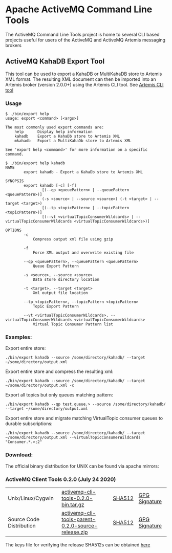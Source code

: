 Apache ActiveMQ Command Line Tools
==================================

The ActiveMQ Command Line Tools project is home to several CLI based projects
useful for users of the ActiveMQ and ActiveMQ Artemis messaging brokers

## ActiveMQ KahaDB Export Tool

This tool can be used to export a KahaDB or MultiKahaDB store to Artemis XML format.  The resulting XML document can then be imported into an Artemis broker (version 2.0.0+) using the Artemis CLI tool.  See [Artemis CLI tool](https://activemq.apache.org/artemis/docs/2.0.0/tools.html)

### Usage
```
$ ./bin/export help
usage: export <command> [<args>]

The most commonly used export commands are:
    help      Display help information
    kahadb    Export a KahaDb store to Artemis XML
    mkahadb   Export a MultiKahaDb store to Artemis XML

See 'export help <command>' for more information on a specific command.
```
```
$ ./bin/export help kahadb
NAME
        export kahadb - Export a KahaDb store to Artemis XML

SYNOPSIS
        export kahadb [-c] [-f]
                [(--qp <queuePattern> | --queuePattern <queuePattern>)]
                (-s <source> | --source <source>) (-t <target> | --target <target>)
                [(--tp <topicPattern> | --topicPattern <topicPattern>)]
                [(--vt <virtualTopicConsumerWildcards> | --virtualTopicConsumerWildcards <virtualTopicConsumerWildcards>)]

OPTIONS
        -c
            Compress output xml file using gzip

        -f
            Force XML output and overwrite existing file

        --qp <queuePattern>, --queuePattern <queuePattern>
            Queue Export Pattern

        -s <source>, --source <source>
            Data store directory location

        -t <target>, --target <target>
            Xml output file location

        --tp <topicPattern>, --topicPattern <topicPattern>
            Topic Export Pattern

        --vt <virtualTopicConsumerWildcards>, --virtualTopicConsumerWildcards <virtualTopicConsumerWildcards>
            Virtual Topic Consumer Pattern list
```

### Examples:

Export entire store:

`./bin/export kahadb --source /some/directory/kahadb/ --target ~/some/directory/output.xml`

Export entire store and compress the resulting xml:

`./bin/export kahadb --source /some/directory/kahadb/ --target ~/some/directory/output.xml -c`

Export all topics but only queues matching pattern:

`./bin/export kahadb --qp test.queue.> --source /some/directory/kahadb/ --target ~/some/directory/output.xml`

Export entire store and migrate matching VirtualTopic consumer queues to durable subscriptions:

`./bin/export kahadb --source /some/directory/kahadb/ --target ~/some/directory/output.xml --virtualTopicConsumerWildcards "Consumer.*.>;2"`


### Download:

The official binary distribution for UNIX can be found via apache mirrors:

### ActiveMQ Client Tools 0.2.0 (July 24 2020)

|||||
|---|---|---|---|
|Unix/Linux/Cygwin|[activemq-cli-tools-0.2.0-bin.tar.gz](https://www.apache.org/dyn/closer.cgi?filename=activemq/activemq-cli-tools/0.2.0/activemq-cli-tools-0.2.0-bin.tar.gz&action=download)|[SHA512](https://dist.apache.org/repos/dist/release/activemq/activemq-cli-tools/0.2.0/activemq-cli-tools-0.2.0-bin.tar.gz.sha512)|[GPG Signature](https://dist.apache.org/repos/dist/release/activemq/activemq-cli-tools/0.2.0/activemq-cli-tools-0.2.0-bin.tar.gz.asc)|
|Source Code Distribution|[activemq-cli-tools-parent-0.2.0-source-release.zip](https://www.apache.org/dyn/closer.cgi?filename=activemq/activemq-cli-tools/0.2.0/activemq-cli-tools-parent-0.2.0-source-release.zip&action=download)|[SHA512](https://dist.apache.org/repos/dist/release/activemq/activemq-cli-tools/0.2.0/activemq-cli-tools-parent-0.2.0-source-release.zip.sha512)|[GPG Signature](https://dist.apache.org/repos/dist/release/activemq/activemq-cli-tools/0.2.0/activemq-cli-tools-parent-0.2.0-source-release.zip.asc)|

The keys file for verifying the release SHA512s can be obtained [here](https://www.apache.org/dist/activemq/KEYS)
